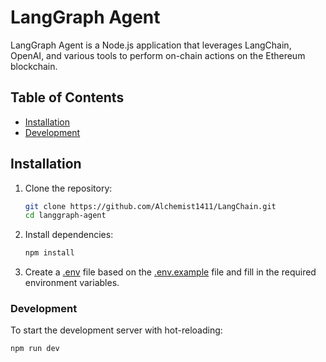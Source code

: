 # LangGraph Agent

LangGraph Agent is a Node.js application that leverages LangChain, OpenAI, and various tools to perform on-chain actions on the Ethereum blockchain.
## Table of Contents

- [Installation](#installation)
- [Development](#development)

## Installation

1. Clone the repository:
    ```sh
    git clone https://github.com/Alchemist1411/LangChain.git
    cd langgraph-agent
    ```

2. Install dependencies:
    ```sh
    npm install
    ```

3. Create a [.env]() file based on the [.env.example]() file and fill in the required environment variables.

### Development

To start the development server with hot-reloading:
```sh
npm run dev
